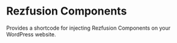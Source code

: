 # Rezfusion Components

Provides a shortcode for injecting Rezfusion Components on your WordPress website.